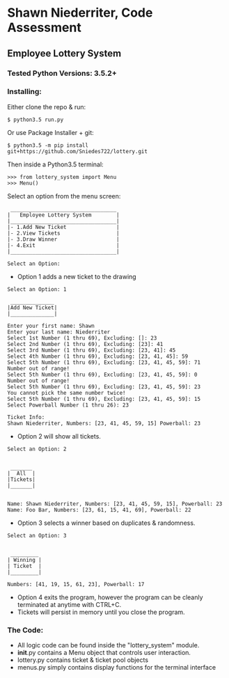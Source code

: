 # Shawn Niederriter, Code Assessment
## Employee Lottery System
### Tested Python Versions: 3.5.2+

### Installing:
Either clone the repo & run:
```terminal
$ python3.5 run.py
```
Or use Package Installer + git:
```terminal
$ python3.5 -m pip install git+https://github.com/Sniedes722/lottery.git
```
Then inside a Python3.5 terminal:
```terminal
>>> from lottery_system import Menu
>>> Menu()
```


Select an option from the menu screen:
```terminal
 __________________________________
|   Employee Lottery System        |
|__________________________________|
|- 1.Add New Ticket                |
|- 2.View Tickets                  |
|- 3.Draw Winner                   |
|- 4.Exit                          |
|__________________________________|

Select an Option: 
```

- Option 1 adds a new ticket to the drawing
```terminal
Select an Option: 1

 ______________
|Add New Ticket|
|______________|

Enter your first name: Shawn
Enter your last name: Niederriter
Select 1st Number (1 thru 69), Excluding: []: 23
Select 2nd Number (1 thru 69), Excluding: [23]: 41
Select 3rd Number (1 thru 69), Excluding: [23, 41]: 45
Select 4th Number (1 thru 69), Excluding: [23, 41, 45]: 59
Select 5th Number (1 thru 69), Excluding: [23, 41, 45, 59]: 71
Number out of range!
Select 5th Number (1 thru 69), Excluding: [23, 41, 45, 59]: 0
Number out of range!
Select 5th Number (1 thru 69), Excluding: [23, 41, 45, 59]: 23
You cannot pick the same number twice!
Select 5th Number (1 thru 69), Excluding: [23, 41, 45, 59]: 15
Select Powerball Number (1 thru 26): 23

Ticket Info:
Shawn Niederriter, Numbers: [23, 41, 45, 59, 15] Powerball: 23
```
- Option 2 will show all tickets.
```terminal
Select an Option: 2


 _______
|  All  |
|Tickets| 
|_______|


Name: Shawn Niederriter, Numbers: [23, 41, 45, 59, 15], Powerball: 23
Name: Foo Bar, Numbers: [23, 61, 15, 41, 69], Powerball: 22
```
- Option 3 selects a winner based on duplicates & randomness.
```terminal
Select an Option: 3


 _________
| Winning |
| Ticket  |
|_________|

Numbers: [41, 19, 15, 61, 23], Powerball: 17
```
- Option 4 exits the program, however the program can be cleanly terminated at anytime with CTRL+C.
- Tickets will persist in memory until you close the program.

### The Code:
- All logic code can be found inside the "lottery_system" module.
- ____init____.py contains a Menu object that controls user interaction.
- lottery.py contains ticket & ticket pool objects
- menus.py simply contains display functions for the terminal interface
